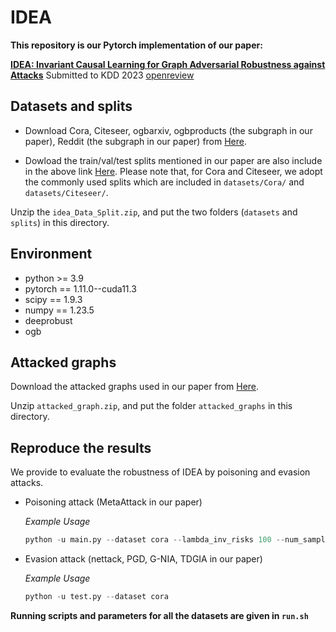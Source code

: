 # IDEA

**This repository is our Pytorch implementation of our paper:**

**[IDEA: Invariant Causal Learning for Graph Adversarial Robustness against Attacks](https://openreview.net/pdf?id=mQy_8YPulG)**
Submitted to KDD 2023  [openreview](https://openreview.net/forum?id=mQy_8YPulG)

## Datasets and splits

- Download  Cora, Citeseer, ogbarxiv, ogbproducts (the subgraph in our paper), Reddit (the subgraph in our paper) from [Here](https://drive.google.com/file/d/1xD2GReVHaN7zUTSfM8lXDie9NtpiyP0g/view?usp=share_link).

- Dowload the train/val/test splits mentioned in our paper are also include in the above link [Here](https://drive.google.com/file/d/1xD2GReVHaN7zUTSfM8lXDie9NtpiyP0g/view?usp=share_link). Please note that, for Cora and Citeseer, we adopt the commonly used splits which are included in `datasets/Cora/` and `datasets/Citeseer/`.

Unzip the  `idea_Data_Split.zip`, and put the two folders (`datasets` and `splits`) in this directory.



## Environment

- python >= 3.9
- pytorch == 1.11.0--cuda11.3
- scipy == 1.9.3
- numpy == 1.23.5
- deeprobust
- ogb




## Attacked graphs 

Download the attacked graphs used in our paper from [Here](https://drive.google.com/file/d/1fcpPBgSF_Kkexx4egSN8ShqArWByh1Fl/view?usp=share_link). 

Unzip `attacked_graph.zip`, and put the folder `attacked_graphs` in this directory.



## Reproduce the results

We provide to evaluate the robustness of IDEA by poisoning and evasion attacks.

- Poisoning attack (MetaAttack in our paper)

  *Example Usage*

  ```python
  python -u main.py --dataset cora --lambda_inv_risks 100 --num_sample 2 --perturb_size 1e-4 
  ```


- Evasion attack (nettack, PGD, G-NIA, TDGIA in our paper)

  *Example Usage*

  ```python
  python -u test.py --dataset cora
  ```
  



**Running scripts and parameters for all the datasets are given in `run.sh`**


